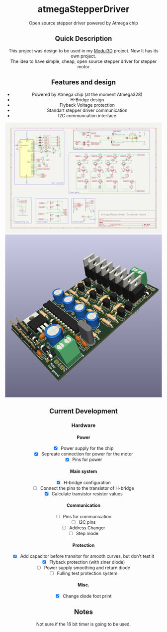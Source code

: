 <div align="center">

# atmegaStepperDriver  
  Open source stepper driver powered by Atmega chip

## Quick Description
This project was design to be used in my [Modul3D](https://github.com/eGuardianDev/Modul3D) project.
Now It has its own project.  
The idea to have simple, cheap, open source stepper driver for stepper motor

## Features and design   
- Powered by Atmega chip (at the moment Atmega328)  
- H-Bridge design  
- Flyback Voltage protection  
- Standart stepper driver communication  
- I2C communcation interface


<img src="PCB/Schematic Design.png">
<img src="PCB/3D View.png">

## Current Development
### Hardware
#### Power
- [X] Power supply for the chip
- [X] Sepreate connection for power for the motor
- [X] Pins for power
#### Main system
- [X] H-bridge configuration
- [ ] Connect the pins to the transistor of H-bridge
- [X] Calculate transistor resistor values
#### Communication
- [ ] Pins for communication
- [ ] I2C pins
- [ ] Address Changer
- [ ] Step mode
#### Protection
- [X] Add capacitor before transitor for smooth curves, but don't test it
- [X] Flyback protection (with ziner diode) 
- [ ] Power supply smoothing and return diode
- [ ] Fulling test protection system
#### Misc.
- [X] Change diode foot print

## Notes
Not sure if the 16 bit timer is going to be used.
</div>

